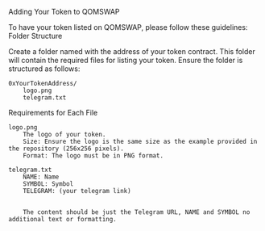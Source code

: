 Adding Your Token to QOMSWAP

To have your token listed on QOMSWAP, please follow these guidelines:
Folder Structure

Create a folder named with the address of your token contract. This folder will contain the required files for listing your token. Ensure the folder is structured as follows:

    0xYourTokenAddress/
        logo.png
        telegram.txt


Requirements for Each File

    logo.png
        The logo of your token.
        Size: Ensure the logo is the same size as the example provided in the repository (256x256 pixels).
        Format: The logo must be in PNG format.

    telegram.txt
        NAME: Name 
        SYMBOL: Symbol 
        TELEGRAM: (your telegram link)


        The content should be just the Telegram URL, NAME and SYMBOL no additional text or formatting.
   

